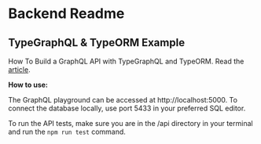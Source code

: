 # Backend Readme

## TypeGraphQL & TypeORM Example

How To Build a GraphQL API with TypeGraphQL and TypeORM. Read the [article](https://blog.logrocket.com/how-build-graphql-api-typegraphql-typeorm/).

**How to use:**

The GraphQL playground can be accessed at http://localhost:5000. To connect the database locally, use port 5433 in your preferred SQL editor.

To run the API tests, make sure you are in the /api directory in your terminal and run the `npm run test` command.
